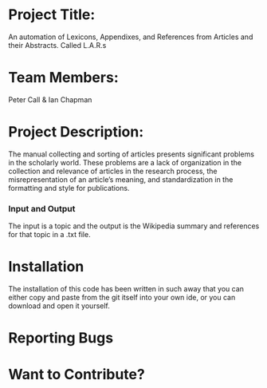 # Project Title:
An automation of Lexicons, Appendixes, and References from Articles and their Abstracts. Called L.A.R.s
# Team Members:
Peter Call &
Ian Chapman
# Project Description:
The manual collecting and sorting of articles presents significant problems in the scholarly world. These problems are a lack of organization in the collection and relevance of articles in the research process, the misrepresentation of an article’s meaning, and standardization in the formatting and style for publications.
### Input and Output
The input is a topic and the output is the Wikipedia summary and references for that topic in a .txt file.
# Installation

The installation of this code has been written in such away that you can either copy and paste from the git itself into your own ide, or you can download and open it yourself.

# Reporting Bugs


# Want to Contribute?
